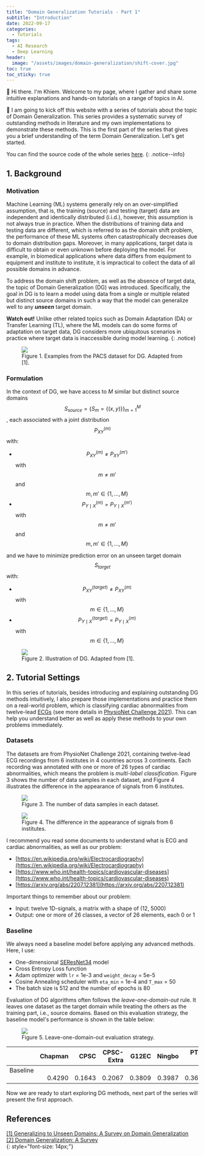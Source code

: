 ```yaml
---
title: "Domain Generalization Tutorials - Part 1"
subtitle: "Introduction"
date: 2022-09-17
categories: 
  - Tutorials
tags: 
  - AI Research
  - Deep Learning
header: 
  image: "/assets/images/domain-generalization/shift-cover.jpg"
toc: true
toc_sticky: true
---
```


👋 Hi there. I'm Khiem. Welcome to my page, where I gather and share some intuitive explanations and hands-on tutorials on a range of topics in AI. 

🚀 I am going to kick off this website with a series of tutorials about the topic of Domain Generalization. This series provides a systematic survey of outstanding methods in literature and my own implementations to demonstrate these methods. This is the first part of the series that gives you a brief understanding of the term Domain Generalization. Let's get started. 

You can find the source code of the whole series [here](https://github.com/lhkhiem28/DGECG). 
{: .notice--info}

## 1. Background

### Motivation
Machine Learning (ML) systems generally rely on an over-simplified assumption, that is, the training (source) and testing (target) data are independent and identically distributed (i.i.d.), however, this assumption is not always true in practice. When the distributions of training data and testing data are different, which is referred to as the domain shift problem, the performance of these ML systems often catastrophically decreases due to domain distribution gaps. Moreover, in many applications, target data is difficult to obtain or even unknown before deploying the model. For example, in biomedical applications where data differs from equipment to equipment and institute to institute, it is impractical to collect the data of all possible domains in advance. 

To address the domain shift problem, as well as the absence of target data, the topic of Domain Generalization (DG) was introduced. Specifically, the goal in DG is to learn a model using data from a single or multiple related but distinct source domains in such a way that the model can generalize well to any **_unseen_** target domain. 

**Watch out!** Unlike other related topics such as Domain Adaptation (DA) or Transfer Learning (TL), where the ML models can do some forms of adaptation on target data, DG considers more ubiquitous scenarios in practice where target data is inaccessible during model learning. 
{: .notice}

<figure class="align-center">
  <img src="{{ site.url }}{{ site.baseurl }}/assets/images/domain-generalization/DG-DA.jpg">
  <figcaption>Figure 1. Examples from the PACS dataset for DG. Adapted from [1]. </figcaption>
</figure>

### Formulation
In the context of DG, we have access to $M$ similar but distinct source domains $$S_{source}=\{S_m=\{(x, y)\}\}_{m=1}^M$$, each associated with a joint distribution $$P_{XY}^{(m)}$$ with: 
* $$P_{XY}^{(m)}\neq P_{XY}^{({m}')}$$ with $$m\neq {m}'$$ and $$m, {m}'\in \{1, ..., M\}$$
* $$P_{Y\mid X}^{(m)}= P_{Y\mid X}^{({m}')}$$ with $$m\neq {m}'$$ and $$m, {m}'\in \{1, ..., M\}$$

and we have to minimize prediction error on an unseen target domain $$S_{target}$$ with: 
* $$P_{XY}^{(target)}\neq P_{XY}^{(m)}$$ with $$m\in \{1, ..., M\}$$
* $$P_{Y\mid X}^{(target)}= P_{Y\mid X}^{(m)}$$ with $$m\in \{1, ..., M\}$$

<figure class="align-center">
  <img src="{{ site.url }}{{ site.baseurl }}/assets/images/domain-generalization/DG-formulation.jpg">
  <figcaption>Figure 2. Illustration of DG. Adapted from [1]. </figcaption>
</figure>

## 2. Tutorial Settings
In this series of tutorials, besides introducing and explaining outstanding DG methods intuitively, I also prepare those implementations and practice them on a real-world problem, which is classifying cardiac abnormalities from twelve-lead [ECGs](https://en.wikipedia.org/wiki/Electrocardiography) (see more details in [PhysioNet Challenge 2021](https://moody-challenge.physionet.org/2021/)). This can help you understand better as well as apply these methods to your own problems immediately. 

### Datasets
The datasets are from PhysioNet Challenge 2021, containing twelve-lead ECG recordings from 6 institutes in 4 countries across 3 continents. Each recording was annotated with one or more of 26 types of cardiac abnormalities, which means the problem is _multi-label classification_. Figure 3 shows the number of data samples in each dataset, and Figure 4 illustrates the difference in the appearance of signals from 6 institutes. 

<figure class="align-center">
  <img src="{{ site.url }}{{ site.baseurl }}/assets/images/domain-generalization/data-sources.jpg">
  <figcaption>Figure 3. The number of data samples in each dataset. </figcaption>
</figure>
<figure class="align-center">
  <img src="{{ site.url }}{{ site.baseurl }}/assets/images/domain-generalization/signal-appearance.jpg">
  <figcaption>Figure 4. The difference in the appearance of signals from 6 institutes. </figcaption>
</figure>

I recommend you read some documents to understand what is ECG and cardiac abnormalities, as well as our problem: 
* [https://en.wikipedia.org/wiki/Electrocardiography](https://en.wikipedia.org/wiki/Electrocardiography)
* [https://www.who.int/health-topics/cardiovascular-diseases](https://www.who.int/health-topics/cardiovascular-diseases)
* [https://arxiv.org/abs/2207.12381](https://arxiv.org/abs/2207.12381)

Important things to remember about our problem: 
* Input: twelve 1D-signals, a matrix with a shape of (12, 5000)
* Output: one or more of 26 classes, a vector of 26 elements, each 0 or 1

### Baseline
We always need a baseline model before applying any advanced methods. Here, I use: 
* One-dimensional [SEResNet34](https://arxiv.org/abs/1709.01507) model
* Cross Entropy Loss function
* Adam optimizer with `lr` = 1e-3 and `weight_decay` = 5e-5
* Cosine Annealing scheduler with `eta_min` = 1e-4 and `T_max` = 50
* The batch size is 512 and the number of epochs is 80

Evaluation of DG algorithms often follows the _leave-one-domain-out_ rule. It leaves one dataset as the target domain while treating the others as the training part, i.e., source domains. Based on this evaluation strategy, the baseline model's performance is shown in the table below: 

<figure class="align-center">
  <img src="{{ site.url }}{{ site.baseurl }}/assets/images/domain-generalization/leave-one-domain-out.jpg">
  <figcaption>Figure 5. Leave-one-domain-out evaluation strategy. </figcaption>
</figure>

|            |    Chapman |       CPSC | CPSC-Extra |      G12EC |     Ningbo |     PTB-XL |        Avg |
| :--------- | ---------: | ---------: | ---------: | ---------: | ---------: | ---------: | ---------: |
| Baseline &nbsp; &nbsp; | &nbsp; &nbsp; &nbsp; &nbsp; &nbsp; 0.4290 | &nbsp; &nbsp; &nbsp; &nbsp; &nbsp; 0.1643 | &nbsp; &nbsp; &nbsp; &nbsp; &nbsp; 0.2067 | &nbsp; &nbsp; &nbsp; &nbsp; &nbsp; 0.3809 | &nbsp; &nbsp; &nbsp; &nbsp; &nbsp; 0.3987 | &nbsp; &nbsp; &nbsp; &nbsp; &nbsp; 0.3626 | &nbsp; &nbsp; &nbsp; &nbsp; &nbsp; **0.3237** |

Now we are ready to start exploring DG methods, next part of the series will present the first approach. 

## References
[[1] Generalizing to Unseen Domains: A Survey on Domain Generalization](https://arxiv.org/abs/2103.03097)<br>
[[2] Domain Generalization: A Survey](https://arxiv.org/abs/2103.02503)<br>
{: style="font-size: 14px;"}